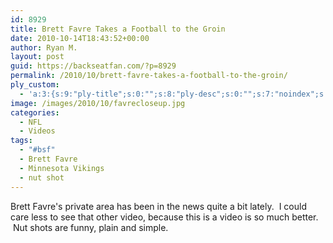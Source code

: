 ```yaml
---
id: 8929
title: Brett Favre Takes a Football to the Groin
date: 2010-10-14T18:43:52+00:00
author: Ryan M.
layout: post
guid: https://backseatfan.com/?p=8929
permalink: /2010/10/brett-favre-takes-a-football-to-the-groin/
ply_custom:
  - 'a:3:{s:9:"ply-title";s:0:"";s:8:"ply-desc";s:0:"";s:7:"noindex";s:0:"";}'
image: /images/2010/10/favrecloseup.jpg
categories:
  - NFL
  - Videos
tags:
  - "#bsf"
  - Brett Favre
  - Minnesota Vikings
  - nut shot
---
```


<div class="entry">
  <p>
    Brett Favre's private area has been in the news quite a bit lately.  I could care less to see that other video, because this is a video is so much better.  Nut shots are funny, plain and simple.
  </p>

  <p>
  </p>
</div>
